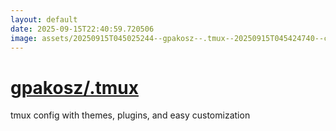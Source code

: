 ```yaml
---
layout: default
date: 2025-09-15T22:40:59.720506
image: assets/20250915T045025244--gpakosz--.tmux--20250915T045424740--cropped.png
---
```


# [gpakosz/.tmux](https://github.com/gpakosz/.tmux)

tmux config with themes, plugins, and easy customization
